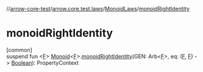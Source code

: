 //[arrow-core-test](../../../index.md)/[arrow.core.test.laws](../index.md)/[MonoidLaws](index.md)/[monoidRightIdentity](monoid-right-identity.md)

# monoidRightIdentity

[common]\
suspend fun &lt;[F](monoid-right-identity.md)&gt; [Monoid](../../../../arrow-core/arrow-core/arrow.typeclasses/-monoid/index.md)&lt;[F](monoid-right-identity.md)&gt;.[monoidRightIdentity](monoid-right-identity.md)(GEN: Arb&lt;[F](monoid-right-identity.md)&gt;, eq: ([F](monoid-right-identity.md), [F](monoid-right-identity.md)) -&gt; [Boolean](https://kotlinlang.org/api/latest/jvm/stdlib/kotlin/-boolean/index.html)): PropertyContext
